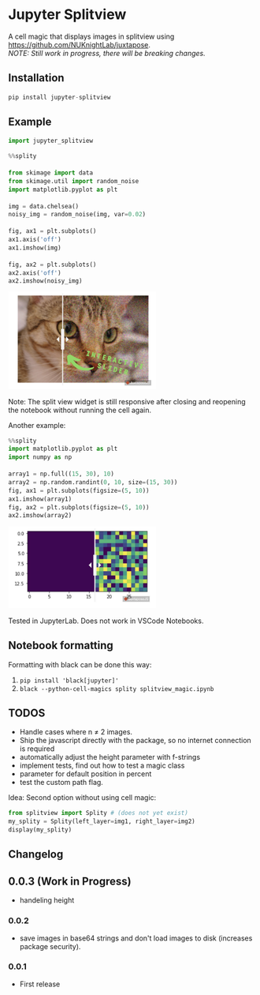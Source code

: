 Jupyter Splitview
=================

A cell magic that displays images in splitview using https://github.com/NUKnightLab/juxtapose.  
*NOTE: Still work in progress, there will be breaking changes.*
## Installation
```py
pip install jupyter-splitview
```
## Example
```py
import jupyter_splitview
```

```py
%%splity

from skimage import data
from skimage.util import random_noise
import matplotlib.pyplot as plt

img = data.chelsea()
noisy_img = random_noise(img, var=0.02)

fig, ax1 = plt.subplots()
ax1.axis('off')
ax1.imshow(img)

fig, ax2 = plt.subplots()
ax2.axis('off')
ax2.imshow(noisy_img)
```

<img src="concept_image.jpg" style="width: 300px;"/>

Note: The split view widget is still responsive after closing and reopening the notebook without running the cell again.

Another example:
```py
%%splity
import matplotlib.pyplot as plt
import numpy as np

array1 = np.full((15, 30), 10)
array2 = np.random.randint(0, 10, size=(15, 30))
fig, ax1 = plt.subplots(figsize=(5, 10))
ax1.imshow(array1)
fig, ax2 = plt.subplots(figsize=(5, 10))
ax2.imshow(array2)
```
<img src="concept_image2.jpg" style="width: 300px;"/>


Tested in JupyterLab.
Does not work in VSCode Notebooks.


## Notebook formatting
Formatting with black can be done this way: 
1. `pip install 'black[jupyter]'`
2. `black --python-cell-magics splity splitview_magic.ipynb`

## TODOS

* Handle cases where n ≠ 2 images.
* Ship the javascript directly with the package, so no internet connection is required
* automatically adjust the height parameter with f-strings
* implement tests, find out how to test a magic class
* parameter for default position in percent
* test the custom path flag.

Idea: Second option without using cell magic:
```python
from splitview import Splity # (does not yet exist)
my_splity = Splity(left_layer=img1, right_layer=img2)
display(my_splity)
```

## Changelog


## 0.0.3 (Work in Progress)

* handeling height
### 0.0.2 
* save images in base64 strings and don't load images to disk (increases package security).
### 0.0.1

* First release
